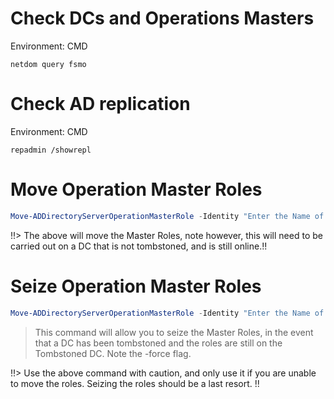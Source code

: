 # Check DCs and Operations Masters
Environment: CMD
``` CMD
netdom query fsmo
```


# Check AD replication
Environment: CMD
``` CMD
repadmin /showrepl
```

# Move Operation Master Roles
``` Powershell
Move-ADDirectoryServerOperationMasterRole -Identity "Enter the Name of a DC here" -OperationMasterRole SchemaMaster, DomainNamingMaster, PDCEmulator, RIDMaster, InfrastructureMaster
```
!!> The above will move the Master Roles, note however, this will need to be carried out on a DC that is not tombstoned, and is still online.!!


# Seize Operation Master Roles

``` Powershell
Move-ADDirectoryServerOperationMasterRole -Identity "Enter the Name of a DC here" -OperationMasterRole SchemaMaster, DomainNamingMaster, PDCEmulator, RIDMaster, InfrastructureMaster -Force
```
> This command will allow you to seize the Master Roles, in the event that a DC has been tombstoned and the roles are still on the Tombstoned DC. Note the -force flag.

!!> Use the above command with caution, and only use it if you are unable to move the roles. Seizing the roles should be a last resort. !!

